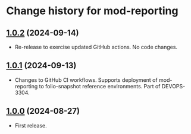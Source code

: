 # Change history for mod-reporting

## [1.0.2](https://github.com/folio-org/mod-reporting/tree/v1.0.2) (2024-09-14)

* Re-release to exercise updated GitHub actions. No code changes.

## [1.0.1](https://github.com/folio-org/mod-reporting/tree/v1.0.1) (2024-09-13)

* Changes to GitHub CI workflows. Supports deployment of mod-reporting to folio-snapshot reference environments. Part of DEVOPS-3304.

## [1.0.0](https://github.com/folio-org/mod-reporting/tree/v1.0.0) (2024-08-27)

* First release.


